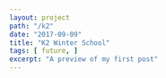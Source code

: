 ```yaml
---
layout: project
path: "/k2"
date: "2017-09-09"
title: "K2 Winter School"
tags: [ future, ]
excerpt: "A preview of my first post"
---
```


